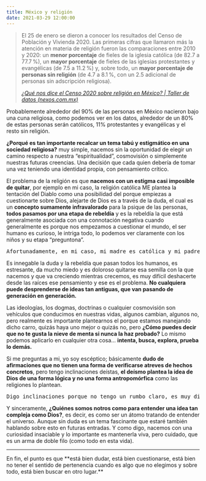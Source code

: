 ```yaml
---
title: México y religión
date: 2021-03-29 12:00:00
---
```

> El 25 de enero se dieron a conocer los resultados del Censo de Población y Vivienda 2020. Las primeras cifras que llamaron más la atención en materia de religión fueron las comparaciones entre 2010 y 2020: un **menor porcentaje** de fieles de la iglesia católica (de 82.7 a 77.7 %), un **mayor porcentaje** de fieles de las iglesias protestantes y evangélicas (de 7.5 a 11.2 %) y, sobre todo, un **mayor porcentaje de personas sin religión** (de 4.7 a 8.1 %, con un 2.5 adicional de personas sin adscripción religiosa).
> 
> <cite><a href="https://datos.nexos.com.mx/que-nos-dice-el-censo-2020-sobre-religion-en-mexico/" target="_blank" rel="noopener noreferrer nofollow">¿Qué nos dice el Censo 2020 sobre religión en México? | Taller de datos (nexos.com.mx)</a></cite>

Probablemente alrededor del 90% de las personas en México nacieron bajo una cuna religiosa, como podemos ver en los datos, alrededor de un 80% de estas personas serán católicos, 11% protestantes y evangélicas y el resto sin religión.

**¿Porqué es tan importante recalcar un tema tabú y estigmático en una sociedad religiosa?** muy simple, nacemos sin la oportunidad de elegir un camino respecto a nuestra “espiritualidad”, cosmovisión o simplemente nuestras futuras creencias. Una decisión que cada quien debería de tomar una vez teniendo una identidad propia, con pensamiento crítico.

El problema de la religión es que **nacemos con un estigma casi imposible de quitar**, por ejemplo en mi caso, la religión católica ME plantea la tentación del Diablo como una posibilidad del porque empiezas a cuestionarte sobre Dios, alejarte de Dios es a través de la duda, el cual es un **concepto sumamente infravalorado** para la psique de las personas, **todos pasamos por una etapa de rebeldía** y es la rebeldía la que está generalmente asociada con una connotación negativa cuando generalmente es porque nos empezamos a cuestionar el mundo, el ser humano es curioso, le intriga todo, lo podemos ver claramente con los niños y su etapa “preguntona”.

<pre>Afortunadamente, en mi caso, mi madre es católica y mi padre es ateo, crecí con una educación católica pero me permití el dudar, el cuestionar y reflexionar si eso era lo que yo quería para mi.</pre>

Es innegable la duda y la rebeldía que pasan todos los humanos, es estresante, da mucho miedo y es doloroso quitarse esa semilla con la que nacemos y que va creciendo mientras crecemos, es muy difícil deshacerte desde las raíces ese pensamiento y ese es el problema. **No cualquiera puede desprenderse de ideas tan antiguas, que van pasando de generación en generación.**

Las ideologías, los dogmas, doctrinas o cualquier cosmovisión son vehículos que conducimos en nuestras vidas, algunos cambian, algunos no, pero realmente es importante plantearnos el porque estamos manejando dicho carro, quizás haya uno mejor o quizás no, pero **¿Cómo puedes decir que no te gusta la nieve de menta si nunca la haz probado?** Lo mismo podemos aplicarlo en cualquier otra cosa… **intenta, busca, explora, prueba lo demás.**

Si me preguntas a mi, yo soy escéptico; básicamente **dudo de afirmaciones que no tienen una forma de verificarse atreves de hechos concretos**, pero tengo inclinaciones deístas, **el deísmo plantea la idea de Dios de una forma lógica y no una forma antropomórfica** como las religiones lo plantean.

<pre>Digo inclinaciones porque no tengo un rumbo claro, es muy difícil aprobar o refutar la idea de Dios.</pre>

Y sinceramente, **¿Quiénes somos notros como para entender una idea tan compleja como Dios?**, es decir, es como ser un átomo tratando de entender el universo. Aunque sin duda es un tema fascinante que estaré también hablando sobre esto en futuras entradas. Y como digo, nacemos con una curiosidad insaciable y lo importante es mantenerla viva, pero cuidado, que es un arma de doble filo (como todo en esta vida).

---

<p class="lead">En fin, el punto es que **está bien dudar, está bien cuestionarse, está bien no tener el sentido de pertenencia cuando es algo que no elegimos y sobre todo, está bien buscar en otro lugar.**</p>